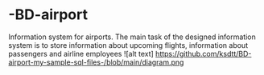 # -BD-airport
Information system for airports. The main task of the designed information system is to store information about upcoming flights, information about passengers and airline employees
![alt text] https://github.com/ksdtt/BD-airport-my-sample-sql-files-/blob/main/diagram.png 
